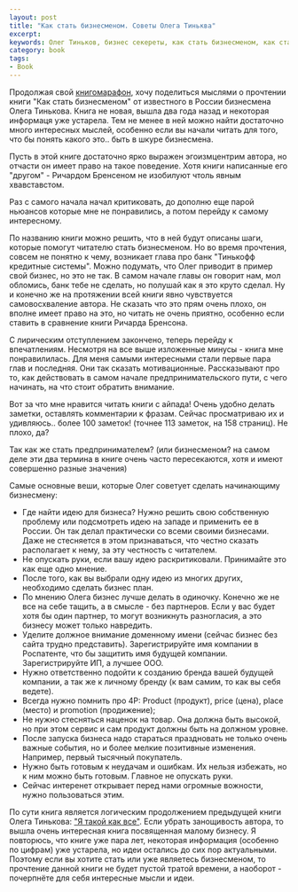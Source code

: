 ```yaml
---
layout: post
title: "Как стать бизнесменом. Советы Олега Тиньква"
excerpt:
keywords: Олег Тиньков, бизнес секереты, как стать бизнесменом, как стать предпринимателем, с чего начать свой бизнес
category: book
tags:
- Book
---
```


Продолжая свой [книгомарафон]({{site.url}}/about/books), хочу поделиться мыслями о прочтении книги "Как стать бизнесменом" от известного в России бизнесмена Олега Тинькова.
Книга не новая, вышла два года назад и некоторая информаця уже устарела. Тем не менее в ней можно найти достаточно много интересных мыслей, особенно если вы начали читать для того, что бы понять какого это.. быть в шкуре бизнесмена.

Пусть в этой книге достаточно ярко выражен эгоизмцентрим автора, но отчасти он имеет право на такое поведение. Хотя книги написанные его "другом" - Ричардом Бренсеном не изобилуют чтоль явным хвавставстом.

Раз с самого начала начал критиковать, до дополню еще парой ньюансов которые мне не понравились, а потом перейду к самому интересному.

По названию книги можно решить, что в ней будут описаны шаги, которые помогут читателю стать бизнесменом. Но во время прочтения, совсем не понятно к чему, возникает глава про банк "Тинькофф кредитные системы".
Можно подумать, что Олег приводит в пример свой бизнес, но это не так. В самом начале главы он говорит нам, мол обломись, банк тебе не сделать, но полушай как я это круто сделал.
Ну и конечно же на протяжении всей книги явно чувствуется самовосхваление автора. Не сказать что это прям очень плохо, он вполне имеет право на это, но читать не очень приятно, особенно если ставить в сравнение книги Ричарда Бренсона.

С лирическим отступлением закончено, теперь перейду к впечатлениям. Несмотря на все выше изложенные минусы - книга мне понравилилась.
Для меня самыми интересными стали первые пара глав и последняя. Они так сказать мотивационные. Рассказывают про то, как действовать в самом начале предпринимательского пути, с чего начинать, на что стоит обратить внимание.

Вот за что мне нравится читать книги с айпада! Очень удобно делать заметки, оставлять комментарии к фразам. Сейчас просматриваю их и удивляюсь.. более 100 заметок! (точнее 113 заметок, на 158 страниц). Не плохо, да?

Так как же стать предпринимателем? (или бизнесменом? на самом деле эти два термина в книге очень часто пересекаются, хотя и имеют совершенно разные значения)

Самые основные веши, которые Олег советует сделать начинающиму бизнесмену:

- Где найти идею для бизнеса? Нужно решить свою собственную проблему или подсмотреть идею на западе и применить ее в России. Он так делал практически со всеми своими бизнесами. Даже не стесняется в этом признаваться, что честно сказать располагает к нему, за эту честность с читателем.
- Не опускать руки, если вашу идею раскритиковали. Принимайте это как еще одно мнение.
- После того, как вы выбрали одну идею из многих других, необходимо сделать бизнес план.
- По мнению Олега бизнес лучше делать в одиночку. Конечно же не все на себе тащить, а в смысле - без партнеров. Если у вас будет хотя бы один партнер, то могут возникнуть разногласия, а это бизнесу может только навредить.
- Уделите должное внимание доменному имени (сейчас бизнес без сайта трудно представить). Зарегистрируйте имя компании в Роспатенте, что бы защитить имя будущей компании. Зарегистрируйте ИП, а лучшее ООО.
- Нужно ответственно подойти к созданию бренда вашей будущей компании, а так же к личному бренду (к вам самим, то как вы себя ведете).
- Всегда нужно помнить про 4P: Product (продукт), price (цена), place (место) и promotion (продижение);
- Не нужно стесняться наценок на товар. Она должна быть высокой, но при этом сервис и сам продукт должны быть на должном уровне.
- После запуска бизнеса надо стараться праздновать не только очень важные события, но и более мелкие позитивные изменения. Например, первый тысячный покупатель.
- Нужно быть готовым к неудачам и ошибкам. Их нельзя избежать, но к ним можно быть готовым. Главное не опускать руки.
- Сейчас интеренет открывает перед нами огромные вожности, нужно пользоваться этим.

По сути книга является логическим продолжением предыдущей книги Олега Тинькова: ["Я такой как все"]({{site.url}}/book/2011/05/oleg-tinkov-ya-takoy-kak-vse/).
Если убрать занощивость автора, то вышла очень интересная книга посвященная малому бизнесу. Я повторюсь, что книге уже пара лет, некоторая информация (особенно по цифрам) уже устарела, но идеи остались до сих пор актуальными.
Поэтому если вы хотите стать или уже являетесь бизнесменом, то прочтение данной книги не будет пустой тратой времени, а наоборот - почерпнёте для себя интересные мысли и идеи.


